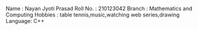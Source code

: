 Name : Nayan Jyoti Prasad
Roll No. : 210123042
Branch : Mathematics and Computing
Hobbies : table tennis,music,watching web series,drawing
Language: C++
